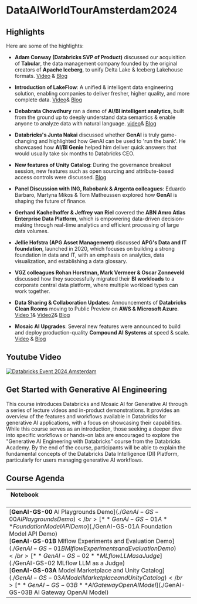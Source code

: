 # DataAIWorldTourAmsterdam2024

## Highlights

Here are some of the highlights:

- **Adam Conway (Databricks SVP of Product)** discussed our acquisition of **Tabular**, the data management company founded by the original creators of **Apache Iceberg**, to unify Delta Lake & Iceberg Lakehouse formats. [Video](https://www.youtube.com/watch?v=U6rhhMb_494) & [Blog](https://www.databricks.com/blog/databricks-tabular?)
  
- **Introduction of LakeFlow**: A unified & intelligent data engineering solution, enabling companies to deliver fresher, higher quality, and more complete data. [Video](https://www.youtube.com/watch?v=6rzQ6xjkYko)& [Blog](https://www.databricks.com/blog/introducing-databricks-lakeflow?)

- **Debabrata Chowdhury** ran a demo of **AI/BI intelligent analytics**, built from the ground up to deeply understand data semantics & enable anyone to analyze data with natural language. [video](https://www.youtube.com/watch?v=Tde4xAEFVAM)& [Blog](https://www.databricks.com/blog/introducing-aibi-intelligent-analytics-real-world-data?)

- **Databricks's Junta Nakai** discussed whether **GenAI** is truly game-changing and highlighted how GenAI can be used to 'run the bank'. He showcased how **AI/BI Genie** helped him deliver quick answers that would usually take six months to Databricks CEO.

- **New features of Unity Catalog**: During the governance breakout session, new features such as open sourcing and attribute-based access controls were discussed. [Blog](https://www.databricks.com/blog/whats-new-databricks-unity-catalog-data-ai-summit-2024?)

- **Panel Discussion with ING, Rabobank & Argenta colleagues**: Eduardo Barbaro, Martyna Mikos & Tom Matheussen explored how **GenAI** is shaping the future of finance.

- **Gerhard Kachelhoffer & Jeffrey van Riel** covered the **ABN Amro Atlas Enterprise Data Platform**, which is empowering data-driven decision-making through real-time analytics and efficient processing of large data volumes.

- **Jellie Hofstra (APG Asset Management)** discussed **APG's Data and IT foundation**, launched in 2020, which focuses on building a strong foundation in data and IT, with an emphasis on analytics, data visualization, and establishing a data glossary.

- **VGZ colleagues Rohan Horstman, Mark Vermeer & Oscar Zonneveld** discussed how they successfully migrated their **BI workloads** to a corporate central data platform, where multiple workload types can work together.

- **Data Sharing & Collaboration Updates**: Announcements of **Databricks Clean Rooms** moving to Public Preview on **AWS & Microsoft Azure**. [Video 1](https://www.youtube.com/watch?v=AZkIxl4YuKs)& [Video2](https://www.youtube.com/watch?v=iLVK2CyWwzY)& [Blog](https://www.databricks.com/blog/whats-new-data-sharing-and-collaboration?)

- **Mosaic AI Upgrades**: Several new features were announced to build and deploy production-quality **Compound AI Systems** at speed & scale. [Video](https://www.youtube.com/watch?v=acIBdCOj88E) & [Blog](https://www.databricks.com/blog/mosaic-ai-build-and-deploy-production-quality-compound-ai-systems?)

## Youtube Video
[![Databricks Event 2024 Amsterdam](https://img.youtube.com/vi/7F8vhmyfRQY/0.jpg)](https://youtu.be/7F8vhmyfRQY)

## Get Started with Generative AI Engineering


This course introduces Databricks and Mosaic AI for Generative AI through a series of lecture videos and in-product demonstrations. It provides an overview of the features and workflows available in Databricks for generative AI applications, with a focus on showcasing their capabilities. While this course serves as an introduction, those seeking a deeper dive into specific workflows or hands-on labs are encouraged to explore the "Generative AI Engineering with Databricks" course from the Databricks Academy. By the end of the course, participants will be able to explain the fundamental concepts of the Databricks Data Intelligence (DI) Platform, particularly for users managing generative AI workflows.


## Course Agenda
| Notebook &nbsp; &nbsp; &nbsp; &nbsp; &nbsp; &nbsp; &nbsp; &nbsp; &nbsp; &nbsp; &nbsp; &nbsp; &nbsp; &nbsp; &nbsp; &nbsp; &nbsp; &nbsp; &nbsp; &nbsp; &nbsp; &nbsp; &nbsp; &nbsp; &nbsp; &nbsp; &nbsp; &nbsp; &nbsp; &nbsp; &nbsp; &nbsp; &nbsp; &nbsp; &nbsp; &nbsp; &nbsp; &nbsp; &nbsp; &nbsp; &nbsp; &nbsp; &nbsp; &nbsp; &nbsp; &nbsp; &nbsp; &nbsp; &nbsp; &nbsp; &nbsp; &nbsp; &nbsp; &nbsp; &nbsp; &nbsp; &nbsp; &nbsp; &nbsp; &nbsp; &nbsp; &nbsp; &nbsp; &nbsp; &nbsp; &nbsp; &nbsp; &nbsp; &nbsp; &nbsp; &nbsp; &nbsp; &nbsp; &nbsp; &nbsp; &nbsp; &nbsp; &nbsp; &nbsp; &nbsp; &nbsp; &nbsp; |
|-------|
| [**GenAI-GS-00** AI Playgrounds Demo]($./GenAI-GS-00 AI Playgrounds Demo) </br> [**GenAI-GS-01A** Foundation Model API Demo]($./GenAI-GS-01A Foundation Model API Demo)</br> [**GenAI-GS-01B** Mlflow Experiments and Evaluation Demo]($./GenAI-GS-01B Mlflow Experiments and Evaluation Demo) </br> [**GenAI-GS-02** MLflow LLM as a Judge]($./GenAI-GS-02 MLflow LLM as a Judge) </br> [**GenAI-GS-03A** Model Marketplace and Unity Catalog]($./GenAI-GS-03A Model Marketplace and Unity Catalog)</br> [**GenAI-GS-03B** AI Gateway OpenAI Model]($./GenAI-GS-03B AI Gateway OpenAI Model)




